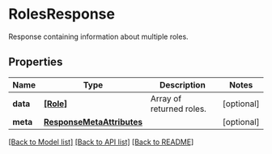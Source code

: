 # RolesResponse

Response containing information about multiple roles.

## Properties

| Name     | Type                                                    | Description              | Notes      |
| -------- | ------------------------------------------------------- | ------------------------ | ---------- |
| **data** | [**[Role]**](Role.md)                                   | Array of returned roles. | [optional] |
| **meta** | [**ResponseMetaAttributes**](ResponseMetaAttributes.md) |                          | [optional] |

[[Back to Model list]](README.md#documentation-for-models) [[Back to API list]](README.md#documentation-for-api-endpoints) [[Back to README]](README.md)
